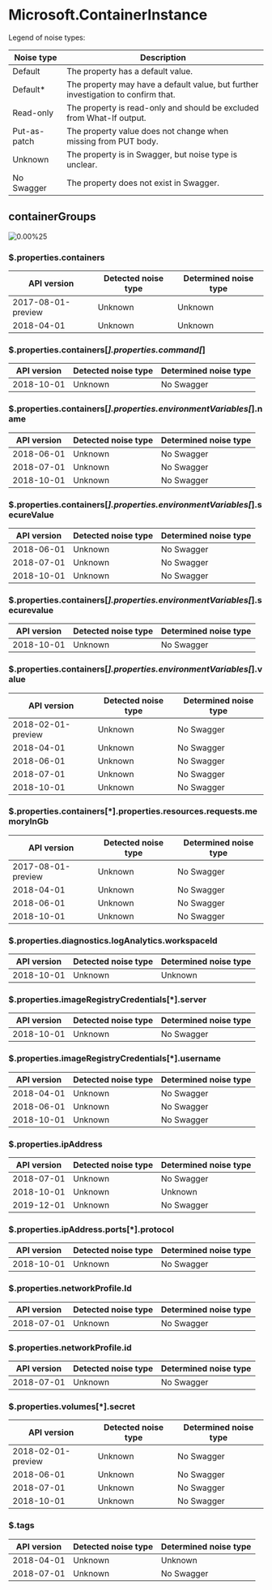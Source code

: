 # Microsoft.ContainerInstance

Legend of noise types:

| Noise type   | Description                                                                       |
| ------------ | --------------------------------------------------------------------------------- |
| Default      | The property has a default value.                                                 |
| Default*     | The property may have a default value, but further investigation to confirm that. |
| Read-only    | The property is read-only and should be excluded from What-If output.             |
| Put-as-patch | The property value does not change when missing from PUT body.                    |
| Unknown      | The property is in Swagger, but noise type is unclear.                            |
| No Swagger   | The property does not exist in Swagger.                                           |

## containerGroups

![0.00%25](https://img.shields.io/badge/0.00%25-%E2%98%86☆☆☆☆☆☆☆☆☆-red)

### \$.properties.containers

| API version        | Detected noise type | Determined noise type |
| ------------------ | ------------------- | --------------------- |
| 2017-08-01-preview | Unknown             | Unknown               |
| 2018-04-01         | Unknown             | Unknown               |

### \$.properties.containers[*].properties.command[*]

| API version | Detected noise type | Determined noise type |
| ----------- | ------------------- | --------------------- |
| 2018-10-01  | Unknown             | No Swagger            |

### \$.properties.containers[*].properties.environmentVariables[*].name

| API version | Detected noise type | Determined noise type |
| ----------- | ------------------- | --------------------- |
| 2018-06-01  | Unknown             | No Swagger            |
| 2018-07-01  | Unknown             | No Swagger            |
| 2018-10-01  | Unknown             | No Swagger            |

### \$.properties.containers[*].properties.environmentVariables[*].secureValue

| API version | Detected noise type | Determined noise type |
| ----------- | ------------------- | --------------------- |
| 2018-06-01  | Unknown             | No Swagger            |
| 2018-07-01  | Unknown             | No Swagger            |
| 2018-10-01  | Unknown             | No Swagger            |

### \$.properties.containers[*].properties.environmentVariables[*].securevalue

| API version | Detected noise type | Determined noise type |
| ----------- | ------------------- | --------------------- |
| 2018-10-01  | Unknown             | No Swagger            |

### \$.properties.containers[*].properties.environmentVariables[*].value

| API version        | Detected noise type | Determined noise type |
| ------------------ | ------------------- | --------------------- |
| 2018-02-01-preview | Unknown             | No Swagger            |
| 2018-04-01         | Unknown             | No Swagger            |
| 2018-06-01         | Unknown             | No Swagger            |
| 2018-07-01         | Unknown             | No Swagger            |
| 2018-10-01         | Unknown             | No Swagger            |

### \$.properties.containers[*].properties.resources.requests.memoryInGb

| API version        | Detected noise type | Determined noise type |
| ------------------ | ------------------- | --------------------- |
| 2017-08-01-preview | Unknown             | No Swagger            |
| 2018-04-01         | Unknown             | No Swagger            |
| 2018-06-01         | Unknown             | No Swagger            |
| 2018-10-01         | Unknown             | No Swagger            |

### \$.properties.diagnostics.logAnalytics.workspaceId

| API version | Detected noise type | Determined noise type |
| ----------- | ------------------- | --------------------- |
| 2018-10-01  | Unknown             | Unknown               |

### \$.properties.imageRegistryCredentials[*].server

| API version | Detected noise type | Determined noise type |
| ----------- | ------------------- | --------------------- |
| 2018-10-01  | Unknown             | No Swagger            |

### \$.properties.imageRegistryCredentials[*].username

| API version | Detected noise type | Determined noise type |
| ----------- | ------------------- | --------------------- |
| 2018-04-01  | Unknown             | No Swagger            |
| 2018-06-01  | Unknown             | No Swagger            |
| 2018-10-01  | Unknown             | No Swagger            |

### \$.properties.ipAddress

| API version | Detected noise type | Determined noise type |
| ----------- | ------------------- | --------------------- |
| 2018-07-01  | Unknown             | No Swagger            |
| 2018-10-01  | Unknown             | Unknown               |
| 2019-12-01  | Unknown             | No Swagger            |

### \$.properties.ipAddress.ports[*].protocol

| API version | Detected noise type | Determined noise type |
| ----------- | ------------------- | --------------------- |
| 2018-10-01  | Unknown             | No Swagger            |

### \$.properties.networkProfile.Id

| API version | Detected noise type | Determined noise type |
| ----------- | ------------------- | --------------------- |
| 2018-07-01  | Unknown             | No Swagger            |

### \$.properties.networkProfile.id

| API version | Detected noise type | Determined noise type |
| ----------- | ------------------- | --------------------- |
| 2018-07-01  | Unknown             | No Swagger            |

### \$.properties.volumes[*].secret

| API version        | Detected noise type | Determined noise type |
| ------------------ | ------------------- | --------------------- |
| 2018-02-01-preview | Unknown             | No Swagger            |
| 2018-06-01         | Unknown             | No Swagger            |
| 2018-07-01         | Unknown             | No Swagger            |
| 2018-10-01         | Unknown             | No Swagger            |

### \$.tags

| API version | Detected noise type | Determined noise type |
| ----------- | ------------------- | --------------------- |
| 2018-04-01  | Unknown             | Unknown               |
| 2018-07-01  | Unknown             | No Swagger            |
